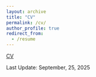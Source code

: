 ```yaml
---
layout: archive
title: "CV"
permalink: /cv/
author_profile: true
redirect_from:
  - /resume
---
```


[CV](https://www.dropbox.com/scl/fi/8yvmeiw3iqqjmxr3khu8r/Chaoyi_Tsai_CV.pdf?rlkey=93xn6csd2t4lv769fnkqz9apy&st=rd2tvb13&dl=0)

Last Update: September, 25, 2025

